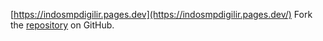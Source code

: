 [https://indosmpdigilir.pages.dev](https://indosmpdigilir.pages.dev/)
Fork the [repository](https://github.com/juzylaen) on GitHub.